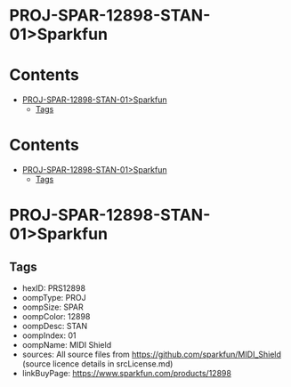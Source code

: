
PROJ-SPAR-12898-STAN-01>Sparkfun
================================

Contents
========

* [PROJ-SPAR-12898-STAN-01>Sparkfun](#proj-spar-12898-stan-01sparkfun)
	* [Tags](#tags)

Contents
========

* [PROJ-SPAR-12898-STAN-01>Sparkfun](#proj-spar-12898-stan-01sparkfun)
	* [Tags](#tags)

# PROJ-SPAR-12898-STAN-01>Sparkfun

## Tags

- hexID: PRS12898
- oompType: PROJ
- oompSize: SPAR
- oompColor: 12898
- oompDesc: STAN
- oompIndex: 01
- oompName: MIDI Shield
- sources: All source files from https://github.com/sparkfun/MIDI_Shield (source licence details in srcLicense.md)
- linkBuyPage: https://www.sparkfun.com/products/12898
